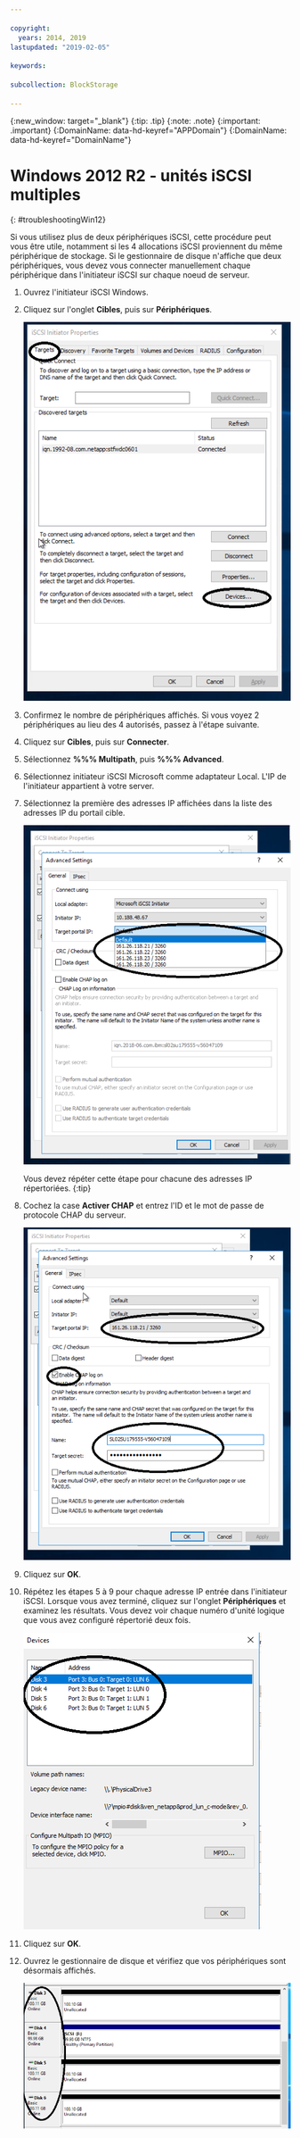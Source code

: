 ```yaml
---

copyright:
  years: 2014, 2019
lastupdated: "2019-02-05"

keywords:

subcollection: BlockStorage

---
```


{:new_window: target="_blank"}
{:tip: .tip}
{:note: .note}
{:important: .important}
{:DomainName: data-hd-keyref="APPDomain"}
{:DomainName: data-hd-keyref="DomainName"}


# Windows 2012 R2 - unités iSCSI multiples
{: #troubleshootingWin12}

Si vous utilisez plus de deux périphériques iSCSI, cette procédure peut vous être utile, notamment si les 4 allocations iSCSI proviennent du même périphérique de stockage. Si le gestionnaire de disque n'affiche que deux périphériques, vous devez vous connecter manuellement chaque périphérique dans l'initiateur iSCSI sur chaque noeud de serveur.

1. Ouvrez l'initiateur iSCSI Windows.
2. Cliquez sur l'onglet **Cibles**, puis sur **Périphériques**.

   ![Propriétés de l'initiateur iSCSI](/images/win12-ts1.png)
3. Confirmez le nombre de périphériques affichés. Si vous voyez 2 périphériques au lieu des 4 autorisés, passez à l'étape suivante.
4. Cliquez sur **Cibles**, puis sur **Connecter**.
5. Sélectionnez **%%% Multipath**, puis **%%% Advanced**.
6. Sélectionnez initiateur iSCSI Microsoft comme adaptateur Local. L'IP de l'initiateur appartient à votre server.
7. Sélectionnez la première des adresses IP affichées dans la liste des adresses IP du portail cible.

   ![Paramètres avancés, adresses IP](/images/win12-ts3.png)

   Vous devez répéter cette étape pour chacune des adresses IP répertoriées.
   {:tip}

8. Cochez la case **Activer CHAP** et entrez l'ID et le mot de passe de protocole CHAP du serveur.

   ![Paramètres avancés, protocole CHAP](/images/win12-ts4.png)
9. Cliquez sur **OK**.
10. Répétez les étapes 5 à 9 pour chaque adresse IP entrée dans l'initiateur iSCSI. Lorsque vous avez terminé, cliquez sur l'onglet **Périphériques** et examinez les résultats. Vous devez voir chaque numéro d'unité logique que vous avez configuré répertorié deux fois.

    ![Onglet Périphériques](/images/win12-ts5.png)
11. Cliquez sur **OK**.
12. Ouvrez le gestionnaire de disque et vérifiez que vos périphériques sont désormais affichés.

    ![Gestionnaire d'unités](/images/win12-ts6.png)
